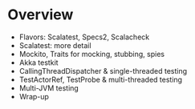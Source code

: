 # Overview

- Flavors: Scalatest, Specs2, Scalacheck <!-- .element: class="fragment" -->
- Scalatest: more detail <!-- .element: class="fragment" -->
- Mockito, Traits for mocking, stubbing, spies <!-- .element: class="fragment" -->
- Akka testkit <!-- .element: class="fragment" -->
- CallingThreadDispatcher & single-threaded testing <!-- .element: class="fragment" -->
- TestActorRef, TestProbe & multi-threaded testing <!-- .element: class="fragment" -->
- Multi-JVM testing <!-- .element: class="fragment" -->
- Wrap-up <!-- .element: class="fragment" -->
